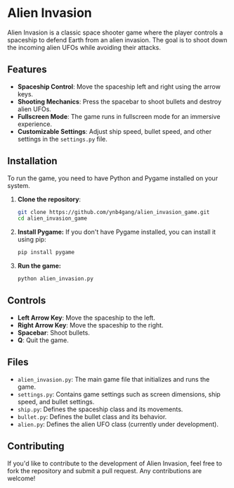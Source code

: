 # Alien Invasion

Alien Invasion is a classic space shooter game where the player controls a spaceship to defend Earth from an alien invasion. The goal is to shoot down the incoming alien UFOs while avoiding their attacks.

## Features

- **Spaceship Control**: Move the spaceship left and right using the arrow keys.
- **Shooting Mechanics**: Press the spacebar to shoot bullets and destroy alien UFOs.
- **Fullscreen Mode**: The game runs in fullscreen mode for an immersive experience.
- **Customizable Settings**: Adjust ship speed, bullet speed, and other settings in the `settings.py` file.

## Installation

To run the game, you need to have Python and Pygame installed on your system.

1. **Clone the repository**:
   ```bash
   git clone https://github.com/ynb4gang/alien_invasion_game.git
   cd alien_invasion_game
   ```
2. **Install Pygame:**
   If you don't have Pygame installed, you can install it using pip:
   ```bash
   pip install pygame
   ```
3. **Run the game:** 
   ```bash
   python alien_invasion.py
   ```
## Controls

- **Left Arrow Key**: Move the spaceship to the left.
- **Right Arrow Key**: Move the spaceship to the right.
- **Spacebar**: Shoot bullets.
- **Q**: Quit the game.

## Files

- `alien_invasion.py`: The main game file that initializes and runs the game.
- `settings.py`: Contains game settings such as screen dimensions, ship speed, and bullet settings.
- `ship.py`: Defines the spaceship class and its movements.
- `bullet.py`: Defines the bullet class and its behavior.
- `alien.py`: Defines the alien UFO class (currently under development).

## Contributing

If you'd like to contribute to the development of Alien Invasion, feel free to fork the repository and submit a pull request. Any contributions are welcome!
